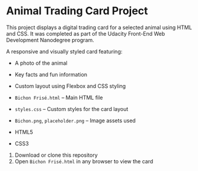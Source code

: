 # Animal Trading Card Project

This project displays a digital trading card for a selected animal using HTML and CSS. It was completed as part of the Udacity Front-End Web Development Nanodegree program.



A responsive and visually styled card featuring:
- A photo of the animal
- Key facts and fun information
- Custom layout using Flexbox and CSS styling



- `Bichon Frisé.html` – Main HTML file
- `styles.css` – Custom styles for the card layout
- `Bichon.png`, `placeholder.png` – Image assets used



- HTML5
- CSS3



1. Download or clone this repository
2. Open `Bichon Frisé.html` in any browser to view the card

